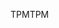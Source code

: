 <span data-ttu-id="8a90e-101">TPM</span><span class="sxs-lookup"><span data-stu-id="8a90e-101">TPM</span></span>